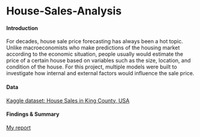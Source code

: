 # House-Sales-Analysis


#### Introduction

 For decades, house sale price forecasting has always been a hot topic. Unlike macroeconomists who make predictions of the housing market according to the economic situation, people usually would estimate the price of a certain house based on variables such as the size, location, and condition of the house. For this project, multiple models were built to investigate how internal and external factors would influence the sale price. 
 
#### Data
[Kaggle dataset: House Sales in King County, USA](https://www.kaggle.com/harlfoxem/housesalesprediction)

#### Findings & Summary 
[My report](https://github.com/srli3/House-Sales-Analysis/blob/master/house_sales_report.pdf)


